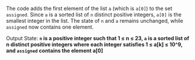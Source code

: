 The code adds the first element of the list `a` (which is `a[0]`) to the set `assigned`. Since `a` is a sorted list of `n` distinct positive integers, `a[0]` is the smallest integer in the list. The state of `n` and `a` remains unchanged, while `assigned` now contains one element.

Output State: **`n` is a positive integer such that 1 ≤ n ≤ 23, `a` is a sorted list of n distinct positive integers where each integer satisfies 1 ≤ a[k] ≤ 10^9, and `assigned` contains the element a[0]**